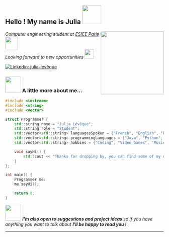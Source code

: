 <h2> Hello ! My name is Julia <img src="https://media.giphy.com/media/UowWJdCjKLFF15Rmet/giphy.gif" width="60"></h2>

<img align='right' src="https://media.giphy.com/media/J6VwCNMsCvy8itOXkX/giphy.gif" width="200">
<p><em> Computer engineering student at <a href="https://www.esiee.fr/"> ESIEE Paris</a><img src="https://media.giphy.com/media/kdQF3hmlKMqVOhsoAv/giphy.gif" width="40"></br> Looking forward to new opportunities </a><img src="https://media.giphy.com/media/W2sGjKKmBpkQkOqCID/giphy.gif" width="30"> 
</em></p>

[![Linkedin: julia-lévêque](https://img.shields.io/badge/-julia--lévêque-blue?style=flat-square&logo=Linkedin&logoColor=white&link=https://www.linkedin.com/in/julia-lévêque/)](https://www.linkedin.com/in/julia-lévêque/)

### <img src="https://media.giphy.com/media/lSUc9xwYs6iwNaHnxQ/giphy.gif" width="50"> A little more about me...  

```c++
#include <iostream>
#include <string>
#include <vector>

struct Programmer {
    std::string name = "Julia Lévêque";
    std::string role = "Student";
    std::vector<std::string> languagesSpoken = {"French", "English", "Portuguese"};
    std::vector<std::string> programmingLanguages = {"Java", "Python", "Dart", "HTML/CSS", "JavaScript", "React Native", "Node.js"};
    std::vector<std::string> hobbies = {"Coding", "Video Games", "Music", "Drawing"};

    void sayHi() {
        std::cout << "Thanks for dropping by, you can find some of my older work in the link down my bio!" << std::endl;
    }
};

int main() {
    Programmer me;
    me.sayHi();

    return 0;
}
```

<img src="https://media.giphy.com/media/eHjrC6X9zDIMI0alnP/giphy.gif" width="50"> <em><b>I'm also open to suggestions and project ideas </b> so if you have anything you want to talk about <b> I'll be happy to read you !</b></em>

---
